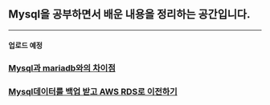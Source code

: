 ## Mysql을 공부하면서 배운 내용을 정리하는 공간입니다.

-----

#### 업로드 예정
### [Mysql과 mariadb와의 차이점]()

### [Mysql데이터를 백업 받고 AWS RDS로 이전하기]()
